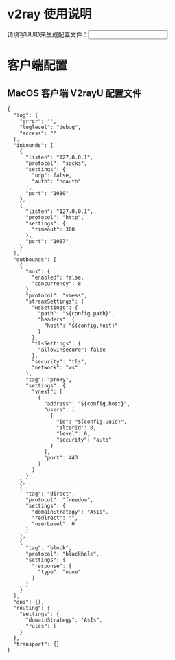 # v2ray 使用说明

请填写UUID来生成配置文件：<input id="input_uuid" onChange="updateConfig()"/>

# 客户端配置


## MacOS 客户端 V2rayU 配置文件
```
{
  "log": {
    "error": "",
    "loglevel": "debug",
    "access": ""
  },
  "inbounds": [
    {
      "listen": "127.0.0.1",
      "protocol": "socks",
      "settings": {
        "udp": false,
        "auth": "noauth"
      },
      "port": "1080"
    },
    {
      "listen": "127.0.0.1",
      "protocol": "http",
      "settings": {
        "timeout": 360
      },
      "port": "1087"
    }
  ],
  "outbounds": [
    {
      "mux": {
        "enabled": false,
        "concurrency": 8
      },
      "protocol": "vmess",
      "streamSettings": {
        "wsSettings": {
          "path": "${config.path}",
          "headers": {
            "host": "${config.host}"
          }
        },
        "tlsSettings": {
          "allowInsecure": false
        },
        "security": "tls",
        "network": "ws"
      },
      "tag": "proxy",
      "settings": {
        "vnext": [
          {
            "address": "${config.host}",
            "users": [
              {
                "id": "${config.uuid}",
                "alterId": 0,
                "level": 0,
                "security": "auto"
              }
            ],
            "port": 443
          }
        ]
      }
    },
    {
      "tag": "direct",
      "protocol": "freedom",
      "settings": {
        "domainStrategy": "AsIs",
        "redirect": "",
        "userLevel": 0
      }
    },
    {
      "tag": "block",
      "protocol": "blackhole",
      "settings": {
        "response": {
          "type": "none"
        }
      }
    }
  ],
  "dns": {},
  "routing": {
    "settings": {
      "domainStrategy": "AsIs",
      "rules": []
    }
  },
  "transport": {}
}
```


























<script>
  
  function updateConfig() {
    var replaceList = {
      '${config.host}': location.host,
      '${config.path}': '/' + document.cookie.match(/ray_path=([^;]+)/)[1],
      '${config.uuid}': document.getElementById('input_uuid').value.trim() || '请填写UUID'
    };
    document.getElementsByTagName('code').forEach(function (code) {
      for (var replaceKey in replaceList) {
        code.innerText.replaceAll(replaceKey, replaceList[replaceKey]);
      }
    });
  }
  
  updateConfig()
  
</script>







